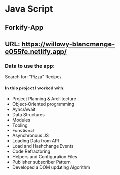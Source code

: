 # Java Script

## Forkify-App

## URL: https://willowy-blancmange-e055fe.netlify.app/

### Data to use the app: 
Search for: "Pizza" Recipes.

#### In this project I worked with: 

- Project Planning & Architecture
- Object-Oriented programming
- Aync/Await
- Data Structures
- Modules
- Tooling
- Functional
- Asynchronous JS
- Loading Data from API
- Load and Hashchange Events
- Code Refractoring
- Helpers and Configuration Files
- Publisher subscriber Pattern
- Developed a DOM updating Algorithm
